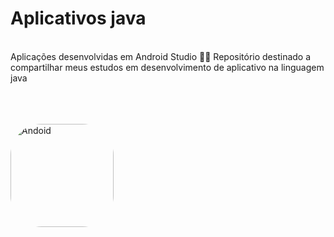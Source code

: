 # Aplicativos java 

<br>
Aplicações desenvolvidas em Android Studio 📲✨
Repositório destinado a compartilhar meus estudos em desenvolvimento de aplicativo na linguagem java

<br><br><br>
<img align="center" alt="Andoid" height="165" style="border-radius:50px;" src="https://user-images.githubusercontent.com/64109737/166066882-2d9a2755-135f-4c67-80da-09ed6140bdd4.png">

